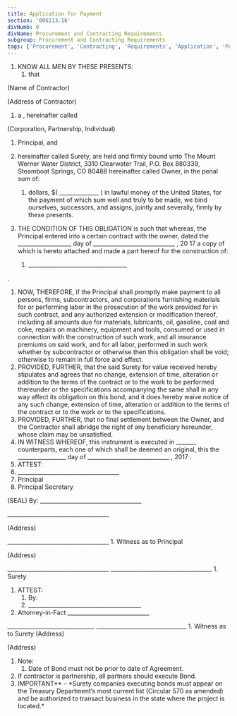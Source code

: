 ```yaml
---
title: Application for Payment
section: '006113.16'
divNumb: 0
divName: Procurement and Contracting Requirements
subgroup: Procurement and Contracting Requirements
tags: ['Procurement', 'Contracting', 'Requirements', 'Application', 'Payment']
---
```


1. KNOW ALL MEN BY THESE PRESENTS:
   1. that

(Name of Contractor)

(Address of Contractor)

1.  a , hereinafter called

(Corporation, Partnership, Individual)

1.  Principal, and

1.  hereinafter called Surety, are held and firmly bound unto The Mount Werner Water District, 3310 Clearwater Trail, P.O. Box 880339, Steamboat Springs, CO 80488 hereinafter called Owner, in the penal sum of:
    1. dollars, $( \_\_\_\_\_\_\_\_\_\_\_\_\_\_ ) in lawful money of the United States, for the payment of which sum well and truly to be made, we bind ourselves, successors, and assigns, jointly and severally, firmly by these presents.
1.  THE CONDITION OF THIS OBLIGATION is such that whereas, the Principal entered into a certain contract with the owner, dated the \_\_\_\_\_\_\_\_\_\_\_\_\_\_\_\_\_\_\_ day of \_\_\_\_\_\_\_\_\_\_\_\_\_\_\_\_\_\_\_\_\_\_\_\_\_\_\_\_\_ , 20 17 a copy of which is hereto attached and made a part hereof for the construction of:
    1. \_\_\_\_\_\_\_\_\_\_\_\_\_\_\_\_\_\_\_\_\_\_\_\_\_\_\_\_\_\_\_\_\_\_\_

.

1.  NOW, THEREFORE, if the Principal shall promptly make payment to all persons, firms, subcontractors, and corporations furnishing materials for or performing labor in the prosecution of the work provided for in such contract, and any authorized extension or modification thereof, including all amounts due for materials, lubricants, oil, gasoline, coal and coke, repairs on machinery, equipment and tools, consumed or used in connection with the construction of such work, and all insurance premiums on said work, and for all labor, performed in such work whether by subcontractor or otherwise then this obligation shall be void; otherwise to remain in full force and effect.
1.  PROVIDED, FURTHER, that the said Surety for value received hereby stipulates and agrees that no change, extension of time, alteration or addition to the terms of the contract or to the work to be performed thereunder or the specifications accompanying the same shall in any way affect its obligation on this bond, and it does hereby waive notice of any such change, extension of time, alteration or addition to the terms of the contract or to the work or to the specifications.
1.  PROVIDED, FURTHER, that no final settlement between the Owner, and the Contractor shall abridge the right of any beneficiary hereunder, whose claim may be unsatisfied.
1.  IN WITNESS WHEREOF, this instrument is executed in \_\_\_\_\_\_\_ counterparts, each one of which shall be deemed an original, this the \_\_\_\_\_\_\_\_\_\_\_\_\_\_\_\_\_ day of \_\_\_\_\_\_\_\_\_\_\_\_\_\_\_\_\_\_\_\_\_\_\_\_\_\_\_\_\_ , 2017 .
1.  ATTEST:
1.  \_\_\_\_\_\_\_\_\_\_\_\_\_\_\_\_\_\_\_\_\_\_\_\_\_\_\_\_\_\_\_\_\_\_\_\_
1.  Principal
1.  Principal Secretary

(SEAL) By: \_\_\_\_\_\_\_\_\_\_\_\_\_\_\_\_\_\_\_\_\_\_\_\_\_\_\_\_\_\_\_\_\_\_\_\_

\_\_\_\_\_\_\_\_\_\_\_\_\_\_\_\_\_\_\_\_\_\_\_\_\_\_\_\_\_\_\_\_\_\_\_\_

(Address)

\_\_\_\_\_\_\_\_\_\_\_\_\_\_\_\_\_\_\_\_\_\_\_\_\_\_\_\_\_\_\_\_\_\_\_\_ 1. Witness as to Principal

(Address)

\_\_\_\_\_\_\_\_\_\_\_\_\_\_\_\_\_\_\_\_\_\_\_\_\_\_\_\_\_\_\_\_\_\_\_\_ \_\_\_\_\_\_\_\_\_\_\_\_\_\_\_\_\_\_\_\_\_\_\_\_\_\_\_\_\_\_\_\_\_\_\_\_ 1. Surety

1. ATTEST:
   1. By:
   1. \_\_\_\_\_\_\_\_\_\_\_\_\_\_\_\_\_\_\_\_\_\_\_\_\_\_\_\_\_\_\_\_\_\_\_\_\_\_\_\_
1. Attorney-in-Fact \_\_\_\_\_\_\_\_\_\_\_\_\_\_\_\_\_\_\_\_\_\_\_\_\_\_\_\_\_

\_\_\_\_\_\_\_\_\_\_\_\_\_\_\_\_\_\_\_\_\_\_\_\_\_\_\_\_\_\_\_ \_\_\_\_\_\_\_\_\_\_\_\_\_\_\_\_\_\_\_\_\_\_\_\_\_\_\_\_\_\_\_\_ 1. Witness as to Surety (Address)

(Address)

1.  Note:
    1. Date of Bond must not be prior to date of Agreement.
1.  If contractor is partnership, all partners should execute Bond.
1.  IMPORTANT\** – *Surety companies executing bonds must appear on the Treasury Department’s most current list (Circular 570 as amended) and be authorized to transact business in the state where the project is located.\*
